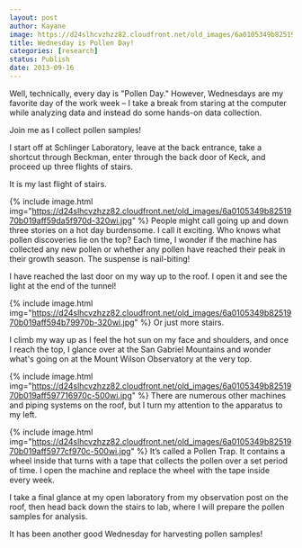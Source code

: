 ```yaml
---
layout: post
author: Kayane
image: https://d24slhcvzhzz82.cloudfront.net/old_images/6a0105349b8251970b019aff5973fc970c-800wi.jpg
title: Wednesday is Pollen Day! 
categories: [research]
status: Publish
date: 2013-09-16
---
```



Well,
technically, every day is "Pollen Day." However, Wednesdays are my favorite day
of the work week – I take a break from staring at the computer while analyzing data and instead do some hands-on data collection.

Join
me as I collect pollen samples!

I
start off at Schlinger Laboratory, leave at the back entrance, take a
shortcut through Beckman, enter
through the back door of Keck, and proceed up three flights of stairs.

It is my last flight of stairs.


{% include image.html img="https://d24slhcvzhzz82.cloudfront.net/old_images/6a0105349b8251970b019aff59da5f970d-320wi.jpg" %}
People
might call going up and down three stories on a hot day burdensome. I call it
exciting. Who knows what pollen discoveries lie on the top? Each time, I
wonder if the machine has collected any new pollen or whether any pollen have
reached their peak in their growth season. The suspense is nail-biting!

I
have reached the last door on my way up to the roof. I open it and see the
light at the end of the tunnel!

{% include image.html img="https://d24slhcvzhzz82.cloudfront.net/old_images/6a0105349b8251970b019aff594b79970b-320wi.jpg" %}
Or
just more stairs.

I
climb my way up as I feel the hot sun on my face and shoulders, and once I reach the top, I glance over at the San Gabriel Mountains and wonder what's going on at the Mount Wilson Observatory at the very top.


{% include image.html img="https://d24slhcvzhzz82.cloudfront.net/old_images/6a0105349b8251970b019aff597716970c-500wi.jpg" %}
There are numerous other machines and piping systems on the roof, but I turn my attention
to the apparatus to my left.


{% include image.html img="https://d24slhcvzhzz82.cloudfront.net/old_images/6a0105349b8251970b019aff5977cf970c-500wi.jpg" %}
It’s
called a Pollen Trap. It contains a wheel inside that turns with a tape that collects
the pollen over a set period of time. I open the machine and replace the wheel with the tape inside every week.

I
take a final glance at my open laboratory from my observation post on the roof, then
head back down the stairs to lab, where I will prepare the pollen samples for
analysis.

It
has been another good Wednesday for harvesting pollen samples!


